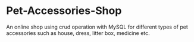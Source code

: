 # Pet-Accessories-Shop
An online shop using crud operation with MySQL for different types of pet accessories such as house, dress, litter box, medicine etc.
